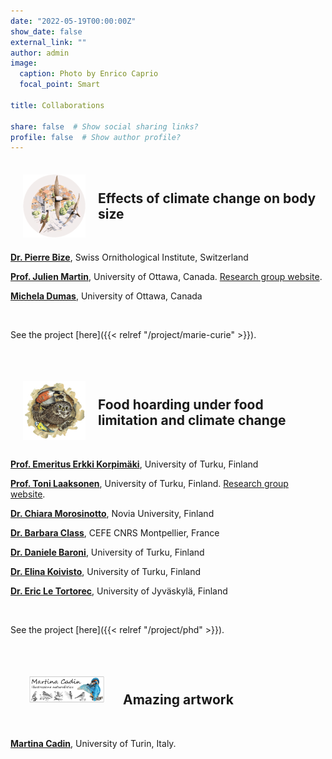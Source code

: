 ```yaml
---
date: "2022-05-19T00:00:00Z"
show_date: false
external_link: ""
author: admin
image: 
  caption: Photo by Enrico Caprio
  focal_point: Smart

title: Collaborations

share: false  # Show social sharing links?
profile: false  # Show author profile?
---
```




<p>&nbsp;</p>


<a href="https://giuliamasoero.github.io/project/marie-curie">
<img src="projectAM_round2.png" width="100px" caption="Art by Martina Cadin" style="float:left;margin:-10px 20px"></a></p>
</a>


## Effects of climate change on body size


<p>&nbsp;</p>

__<a href="https://scholar.google.com/citations?hl=it&user=AQOliiAAAAAJ" target="_blank" rel="noopener noreferrer">Dr. Pierre Bize</a>__, Swiss Ornithological Institute, Switzerland

__<a href="https://scholar.google.com/citations?user=w6axPGHSSWsC&hl=it&oi=ao" target="_blank" rel="noopener noreferrer">Prof. Julien Martin</a>__, University of Ottawa, Canada. <a href="https://juliengamartin.github.io/" target="_blank" rel="noopener noreferrer">Research group website</a>.

__<a href="https://www.researchgate.net/profile/Michela-Dumas" target="_blank" rel="noopener noreferrer">Michela Dumas</a>__, University of Ottawa, Canada

<p>&nbsp;</p>

See the project [here]({{< relref "/project/marie-curie" >}}).


<p>&nbsp;</p>

<p>&nbsp;</p>

<a href="https://giuliamasoero.github.io/project/phd">
<img src="projectPO_round3.png" width="100px" caption="Art by Martina Cadin" style="float:left;margin:-10px 20px"></a></p>
</a>


## Food hoarding under food limitation and climate change


<p>&nbsp;</p>

__<a href="https://scholar.google.com/citations?user=H4NlurAAAAAJ&hl=it&oi=ao" target="_blank" rel="noopener noreferrer">Prof. Emeritus Erkki Korpimäki</a>__, University of Turku, Finland

__<a href="https://scholar.google.com/citations?user=W3X0wK0AAAAJ&hl=it&oi=ao" target="_blank" rel="noopener noreferrer">Prof. Toni Laaksonen</a>__, University of Turku, Finland. <a href="https://animalecology.utu.fi/" target="_blank" rel="noopener noreferrer">Research group website</a>.

__<a href="https://scholar.google.com/citations?user=9oof6dwAAAAJ&hl=it&oi=ao" target="_blank" rel="noopener noreferrer">Dr. Chiara Morosinotto</a>__, Novia University, Finland

__<a href="https://scholar.google.it/citations?hl=it&user=W3l0KMEAAAAJ" target="_blank" rel="noopener noreferrer">Dr. Barbara Class</a>__, CEFE CNRS Montpellier, France

__<a href="https://scholar.google.com/citations?user=Q5kml5MAAAAJ&hl=it&oi=ao" target="_blank" rel="noopener noreferrer">Dr. Daniele Baroni</a>__, University of Turku, Finland

__<a href="https://scholar.google.com/citations?user=sSuHL4oAAAAJ&hl=it&oi=ao" target="_blank" rel="noopener noreferrer">Dr. Elina Koivisto</a>__, University of Turku, Finland

__<a href="https://scholar.google.it/citations?user=vZcaiDQAAAAJ&hl=it&oi=ao" target="_blank" rel="noopener noreferrer">Dr. Eric Le Tortorec</a>__, University of Jyväskylä, Finland

<p>&nbsp;</p>

See the project [here]({{< relref "/project/phd" >}}).

<p>&nbsp;</p>


<p>&nbsp;</p>

<a href="https://martinacadin.blogspot.com/">
<img src="MartinaCadin_logo.png"  width="120px" style="float:left;margin:-10px 30px"></a></p>
</a>


## Amazing artwork


<p>&nbsp;</p>

__<a href="https://martinacadin.blogspot.com/" target="_blank" rel="noopener noreferrer">Martina Cadin</a>__, University of Turin, Italy.